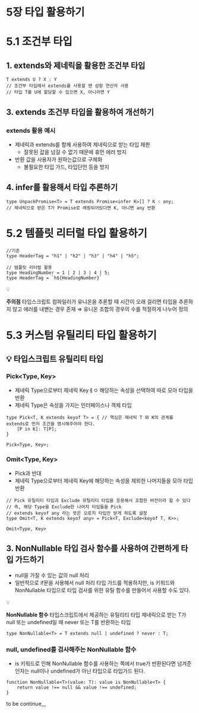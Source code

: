 # 5장 타입 활용하기

# 5.1 조건부 타입

## 1. extends와 제네릭을 활용한 조건부 타입

```tsx
T extends U ? X : Y
// 조건부 타입에서 extends를 사용할 땐 삼항 연산자 사용
// 타입 T를 U에 할당할 수 있으면 X, 아니라면 Y
```

## 3. extends 조건부 타입을 활용하여 개선하기

### extends 활용 예시

- 제네릭과 extends를 함께 사용하여 제네릭으로 받는 타입 제한
    - 잘못된 값을 넘길 수 없기 때문에 휴먼 에러 방지
- 반환 값을 사용자가 원하는값으로 구체화
    - 불필요한 타입 가드, 타입단언 등을 방지

## 4. infer를 활용해서 타입 추론하기

```tsx
type UnpackPromise<T> = T extends Promise<infer K>[] ? K : any;
// 제네릭으로 받은 T가 Promise로 래핑되어있다면 K, 아니면 any 반환
```

# 5.2 템플릿 리터럴 타입 활용하기

```tsx
//기존
type HeaderTag = "h1" | "h2" | "h3" | "h4" | "h5";

// 템플릿 리터럴 활용
type HeadingNumber = 1 | 2 | 3 | 4 | 5;
type HeaderTag = `h${HeadingNumber}`
```

<aside>
💡

**주의점**
타입스크립트 컴파일러가 유니온을 추론할 때 시간이 오래 걸리면 타입을 추론하지 않고 에러를 내밷는 경우 존재
⇒ 유니온 조합의 경우의 수를 적절하게 나누어 정의

</aside>

# 5.3 커스텀 유틸리티 타입 활용하기

## 💡 타입스크립트 유틸리티 타입

### Pick<Type, Key>

- 제네릭 Type으로부터 제네릭 Keyㅔㅇ 해당하는 속성을 선택하여 따로 모아 타입을 반환
- 제네릭 Type은 속성을 가지는 인터페이스나 객체 타입

```tsx
type Pick<T, K extends keyof T> = { // 핵심은 제네릭 T 와 K의 관계를 extends로 먼저 조건을 명시해주어야 한다.
	[P in K]: T[P];
}

Pick<Type, Key>;
```

### Omit<Type, Key>

- Pick과 반대
- 제네릭 Type으로부터 제네릭 Key에 해당하는 속성을 제외한 나머지들을 모아 타입 반환

```tsx
// Pick 유틸리티 타입과 Exclude 유틸리티 타입을 응용해서 조합한 버전이라 할 수 있다
// 즉, 해당 Type을 Exclude한 나머지 타입들을 Pick
// extends keyof any 라는 뜻은 오로지 타입만 받게 하도록 설정
type Omit<T, K extends keyof any> = Pick<T, Exclude<keyof T, K>>;

Omit<Type, Key>
```

## 3. NonNullable 타입 검사 함수를 사용하여 간편하게 타입 가드하기

- null을 가질 수 있는 값의 null 처리
- 일반적으로 if문을 사용해서 null 처리 타입 가드를 적용하지만, is  키워드와 NonNullable 타입으로 타입 검사를 위한 유틸 함수를 만들어서 사용할 수도 있다.

<aside>
💡

**NonNullable 함수**
타입스크립트에서 제공하는 유틸리티 타입
제네릭으로 받는 T가 null 또는 undefined일 때 never 또는 T를 반환하는 타입

</aside>

```tsx
type NonNullable<T> = T extends null | undefined ? never : T;
```

### null, undefined를 검사해주는 NonNullable 함수

- is 키워드로 인해 NonNullable 함수를 사용하는 쪽에서 true가 반환된다면 넘겨준 인자는 null이나 undefined가 아닌 타입으로 타입가드 된다.

```tsx
function NonNullable<T>(value: T): value is NonNullable<T> {
	return value !== null && value !== undefined;
}
```

to be continue,,,